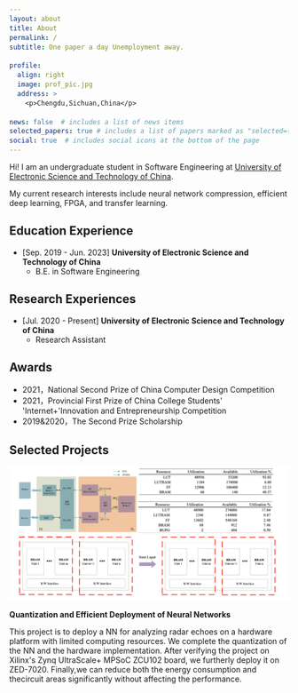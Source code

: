 ```yaml
---
layout: about
title: About
permalink: /
subtitle: One paper a day Unemployment away.

profile:
  align: right
  image: prof_pic.jpg
  address: >
    <p>Chengdu,Sichuan,China</p>

news: false  # includes a list of news items
selected_papers: true # includes a list of papers marked as "selected={true}"
social: true  # includes social icons at the bottom of the page
---
```

Hi! I am an undergraduate student in Software Engineering at [University of Electronic Science and Technology of China](https://www.uestc.edu.cn/).

My current research interests include neural network compression, efficient deep learning, FPGA, and transfer learning.

## Education Experience


+ [Sep. 2019 - Jun. 2023] **University of Electronic Science and Technology of China**
  + B.E. in Software  Engineering

## Research Experiences


+ [Jul. 2020 - Present] **University of Electronic Science and Technology of China**
  + Research Assistant


## Awards


+ 2021，National Second Prize of China Computer Design Competition
+ 2021，Provincial First Prize of China College Students' 'Internet+'Innovation and Entrepreneurship Competition
+ 2019&2020，The Second Prize Scholarship

## Selected Projects


<p align="center"><img src="project1.png" ></p>

**Quantization and Efficient Deployment of Neural Networks**

This project is to deploy a NN for analyzing radar echoes on a hardware platform with limited computing resources. We complete the quantization of the NN and the hardware implementation. After verifying the project on Xilinx's Zynq UltraScale+ MPSoC ZCU102 board, we furtherly deploy it on ZED-7020. Finally,we can reduce both the energy consumption and thecircuit areas significantly without affecting the performance. 
